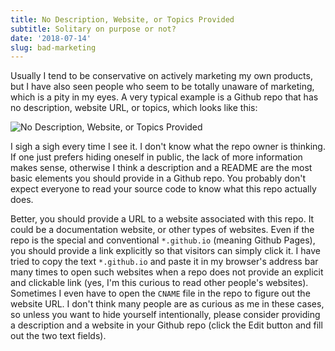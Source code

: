 ```yaml
---
title: No Description, Website, or Topics Provided
subtitle: Solitary on purpose or not?
date: '2018-07-14'
slug: bad-marketing
---
```


Usually I tend to be conservative on actively marketing my own products, but I have also seen people who seem to be totally unaware of marketing, which is a pity in my eyes. A very typical example is a Github repo that has no description, website URL, or topics, which looks like this:

![No Description, Website, or Topics Provided](https://user-images.githubusercontent.com/163582/42730615-8b35a0be-87be-11e8-8095-f891230134be.png#border)

I sigh a sigh every time I see it. I don't know what the repo owner is thinking. If one just prefers hiding oneself in public, the lack of more information makes sense, otherwise I think a description and a README are the most basic elements you should provide in a Github repo. You probably don't expect everyone to read your source code to know what this repo actually does.

Better, you should provide a URL to a website associated with this repo. It could be a documentation website, or other types of websites. Even if the repo is the special and conventional `*.github.io` (meaning Github Pages), you should provide a link explicitly so that visitors can simply click it. I have tried to copy the text `*.github.io` and paste it in my browser's address bar many times to open such websites when a repo does not provide an explicit and clickable link (yes, I'm this curious to read other people's websites). Sometimes I even have to open the `CNAME` file in the repo to figure out the website URL. I don't think many people are as curious as me in these cases, so unless you want to hide yourself intentionally, please consider providing a description and a website in your Github repo (click the Edit button and fill out the two text fields).

